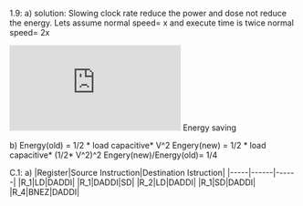 1.9: a)
solution:
Slowing clock rate reduce the power and dose not reduce the energy. 
Lets assume normal speed= x and execute time is twice normal speed= 2x 

![first equation](https://latex.codecogs.com/gif.latex?%5Cfrac%7B2x-x%7D%7B2x%7D%3D%5Cfrac%7B1%7D%7B2%7D*100%3D%2050%20percent)  Energy saving

b) Energy(old) = 1/2 * load capacitive* V^2
   Engery(new) = 1/2 * load capacitive* (1/2* V^2)^2 
   Engery(new)/Energy(old)= 1/4
   
C.1:
a)
   |Register|Source Instruction|Destination Istruction|
   |-----|------|------|
   |R_1|LD|DADDI|
   |R_1|DADDI|SD|
   |R_2|LD|DADDI|
   |R_1|SD|DADDI|
   |R_4|BNEZ|DADDI|
   
   

   
     
